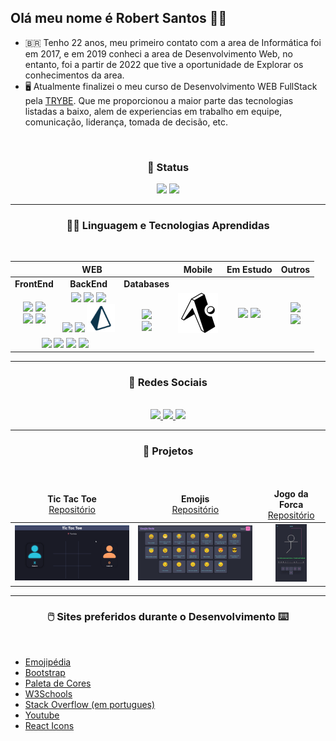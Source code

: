 ## Olá meu nome é Robert Santos 👏🏼

- 🇧🇷 Tenho 22 anos, meu primeiro contato com a area de Informática foi em 2017, e em 2019 conheci a area de Desenvolvimento Web, no entanto, foi a partir de 2022 que tive a oportunidade de Explorar os conhecimentos da area.
- 🖥️ Atualmente finalizei o meu curso de Desenvolvimento WEB FullStack pela <a href="https://github.com/tryber" target="_blank">TRYBE</a>. Que me proporcionou a maior parte das tecnologias listadas a baixo, alem de experiencias em trabalho em equipe, comunicação, liderança, tomada de decisão, etc.
<!-- - 💪🏼 A seguir um dos meus projetos ainda em desenvolvimento <a href="https://robertsantos-dev.github.io/" target="_blank">MEU PROJETO</a> -->
<br>

<h3 align="center">🤳 Status</h3>
<div align="center">
  <img width="390px" src="https://github-readme-stats.vercel.app/api?username=RobertSantos-dev&bg_color=45,000000,030147&hide_border=true&show_icons=true&title_color=00d5ff&text_color=ffffff&icon_color=04cc5b" />
  <img width="350px" src="https://github-readme-stats.vercel.app/api/top-langs/?username=RobertSantos-dev&icon_color=04cc5b&&bg_color=45,000000,030147&text_color=ffffff&hide_border=true&title_color=00d5ff&theme_name=dracula&layout=compact" />
</div>
<hr>
  
<h3 align="center"> 👨‍💻 Linguagem e Tecnologias Aprendidas</h3>
<br>

<table align="center">
  <thead>
    <tr>
      <th colspan="3">WEB</th>
      <th rowspan="1">Mobile</th>
      <th>Em Estudo</th>
      <th>Outros</th>
    </tr>
  </thead>
  <tbody>
    <tr>
      <td align="center"><strong>FrontEnd</strong></td>
      <td align="center"><strong>BackEnd</strong</td>
      <td align="center"><strong>Databases</strong></td>
      <td rowspan="3" align="center">
        <img src="./img/icons/expo_icon.svg" color="white" />
        </br>
<!-- <img src="https://cdn.jsdelivr.net/gh/devicons/devicon/icons/react/react-original.svg" width="38px" /> -->
      </td>
      <td rowspan="3" align="center">
        <img src="https://cdn.jsdelivr.net/gh/devicons/devicon/icons/nextjs/nextjs-original.svg" width="40px" />  
        <img src="https://cdn.jsdelivr.net/gh/devicons/devicon/icons/react/react-original.svg" width="38px" />
<!-- <img src="https://cdn.jsdelivr.net/gh/devicons/devicon/icons/java/java-original-wordmark.svg" width="65px" />   -->
<!-- <img src="./img/icons/prisma_icon.png" width="50px" /> -->
<!-- <img src="./img/icons/cy_icon.png" /> -->
<!-- <img src="https://cdn.jsdelivr.net/gh/devicons/devicon/icons/nestjs/nestjs-plain-wordmark.svg" width="85px" /> -->
<!-- <img src="https://cdn.jsdelivr.net/gh/devicons/devicon/icons/graphql/graphql-plain-wordmark.svg" width="55px" /> -->
<!-- <img src="https://cdn.jsdelivr.net/gh/devicons/devicon/icons/selenium/selenium-original.svg" width="38px" /> -->
      </td>
      <td rowspan="3" align="center">
        <img src="https://cdn.jsdelivr.net/gh/devicons/devicon/icons/linux/linux-original.svg" width="42px" />
        </br>
        <img src="https://cdn.jsdelivr.net/gh/devicons/devicon/icons/vscode/vscode-original.svg" width="42px" />
      </td>
    </tr>
    <tr>
      <td align="center">
        <img src="https://cdn.jsdelivr.net/gh/devicons/devicon/icons/html5/html5-plain-wordmark.svg" width="48px" />
        <img src="https://cdn.jsdelivr.net/gh/devicons/devicon/icons/css3/css3-plain-wordmark.svg" width="48px" />
        </br>
        <img src="https://cdn.jsdelivr.net/gh/devicons/devicon/icons/react/react-original-wordmark.svg" width="48px" />
        <img src="https://cdn.jsdelivr.net/gh/devicons/devicon/icons/redux/redux-original.svg" width="38px" />
      </td>
      <td align="center">
        <img src="https://cdn.jsdelivr.net/gh/devicons/devicon/icons/nodejs/nodejs-original.svg" width="48px" />
        <img src="https://cdn.jsdelivr.net/gh/devicons/devicon/icons/docker/docker-original-wordmark.svg" width="48px" />
        <img src="https://cdn.jsdelivr.net/gh/devicons/devicon/icons/mocha/mocha-plain.svg" width="48px" />
        </br>
        <img src="https://cdn.jsdelivr.net/gh/devicons/devicon/icons/express/express-original-wordmark.svg" width="48px" />
        <img src="https://cdn.jsdelivr.net/gh/devicons/devicon/icons/sequelize/sequelize-original-wordmark.svg" width="75px" />
        <img src="./img/icons/prisma_icon.png" width="45px" />
      </td>
      <td colspan="1" rowspan="2" align="center">
        <img src="https://cdn.jsdelivr.net/gh/devicons/devicon/icons/mysql/mysql-original-wordmark.svg" width="65px" />
        </br>
        <img src="https://cdn.jsdelivr.net/gh/devicons/devicon/icons/mongodb/mongodb-plain-wordmark.svg" width="55px" />
      </td>
    </tr>
    <tr>
      <td colspan="2" align="center">
        <img src="https://cdn.jsdelivr.net/gh/devicons/devicon/icons/javascript/javascript-original.svg" width="38px" />
        <img src="https://cdn.jsdelivr.net/gh/devicons/devicon/icons/python/python-original-wordmark.svg" width="48px" />
        <img src="https://cdn.jsdelivr.net/gh/devicons/devicon/icons/typescript/typescript-original.svg" width="38px" />  
        <img src="https://cdn.jsdelivr.net/gh/devicons/devicon/icons/jest/jest-plain.svg" width="38px" />
      </td>
    </tr>
  </tbody>
</table>

<hr>

 <h3 align="center">📱 Redes Sociais</h3>
 <br>
 
<div align="center">
  <a href="https://github.com/RobertSantos-dev" target="_blank">
    <img src="https://img.shields.io/badge/github-%23121011.svg?style=for-the-badge&logo=github&logoColor=white" />
  </a>
  <a href="https://www.linkedin.com/in/robert-santos-389473238" target="_blank">
    <img src="https://img.shields.io/badge/linkedin-%230077B5.svg?style=for-the-badge&logo=linkedin&logoColor=white" />
  </a>
  <a href="https://www.instagram.com/robert_saan/" target="_blank">
    <img src="https://img.shields.io/badge/Instagram-%23E4405F.svg?style=for-the-badge&logo=Instagram&logoColor=white" />
  </a>
</div>
<hr>

<h3 align="center">🚀 Projetos</h3>
<br>
<table align="center">
  <thead>
    <tr>
      <td align="center">
        <strong>Tic Tac Toe</strong><br>
        <a href="https://github.com/RobertSantos-dev/Tic-Tac-Toe" target="blank">Repositório</a>
      </td>
      <td align="center">
        <strong>Emojis</strong><br>
        <a href="https://github.com/RobertSantos-dev/Emojis" target="blank">Repositório</a>
      </td>
      <td align="center">
        <strong>Jogo da Forca</strong><br>
        <a href="https://github.com/RobertSantos-dev/Jogo-da-Forca" target="blank">Repositório</a>
      </td>
    </tr>
  </thead>
  <tbody>
    <tr>
      <td align="center">
        <img src="./img/prints/print1.png" width="190px" />
      </td>
      <td align="center">
        <img src="./img/prints/print4.png" width="190px" />
      </td>
      <td align="center">
        <img src="./img/prints/print2.jpg" width="50px" />
      </td>
    </tr>
  </tbody>
</table>
<hr>

<h3 align="center">🖱️ Sites preferidos durante o Desenvolvimento ⌨️</h3>
<br>

<!--
  <img height="32" width="32" src="https://unpkg.com/simple-icons@v8/icons/dotenv.svg" />
  <img height="32" width="32" src="https://cdn.simpleicons.org/dotenv/ECD53F" />
-->

<!--
  <img src="https://img.shields.io/badge/Cypress-17202C?style=for-the-badge&logo=cypress&logoColor=white" />
  <img src="https://img.shields.io/badge/GraphQl-E10098?style=for-the-badge&logo=graphql&logoColor=white" />
-->

- <a href="https://emojipedia.org/">Emojipédia</a>
- <a href="https://icons.getbootstrap.com/">Bootstrap</a>
- <a href="https://paletadecores.com/">Paleta de Cores</a>
- <a href="https://www.w3schools.com/">W3Schools</a>
- <a href="https://pt.stackoverflow.com/">Stack Overflow (em portugues)</a>
- <a href="https://www.youtube.com/">Youtube</a>
- <a href="https://react-icons.github.io/react-icons/">React Icons</a>
